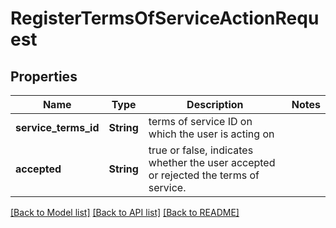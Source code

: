 # RegisterTermsOfServiceActionRequest

## Properties

Name | Type | Description | Notes
------------ | ------------- | ------------- | -------------
**service_terms_id** | **String** | terms of service ID on which the user is acting on | 
**accepted** | **String** | true or false, indicates whether the user accepted or rejected the terms of service. | 

[[Back to Model list]](../README.md#documentation-for-models) [[Back to API list]](../README.md#documentation-for-api-endpoints) [[Back to README]](../README.md)


